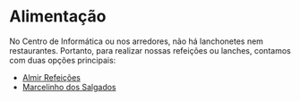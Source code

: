 # Alimentação

No Centro de Informática ou nos arredores, não há lanchonetes nem restaurantes. Portanto, para realizar nossas refeições ou lanches, contamos com duas opções principais:

<ul> 
    <li><a href="https://wa.me/5581995686578" target="_blank">Almir Refeições</a></li>
    <li><a href="https://www.salgadoscin.com.br/" target="_blank">Marcelinho dos Salgados</a></li>
</ul>